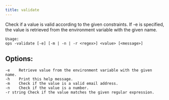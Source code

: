 ```yaml
---
title: validate
---
```



Check if a value is valid according to the given constraints.
If -e is specified, the value is retrieved from the environment variable with the given name.

```text
Usage:
ops -validate [-e] [-m | -n | -r <regex>] <value> [<message>]
```

## Options:

```
-e    Retrieve value from the environment variable with the given name.
-h    Print this help message.
-m    Check if the value is a valid email address.
-n    Check if the value is a number.
-r string Check if the value matches the given regular expression.
```
